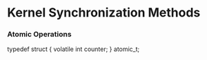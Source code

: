 # Kernel Synchronization Methods

### Atomic Operations
typedef struct {
  volatile int counter;
} atomic_t;
